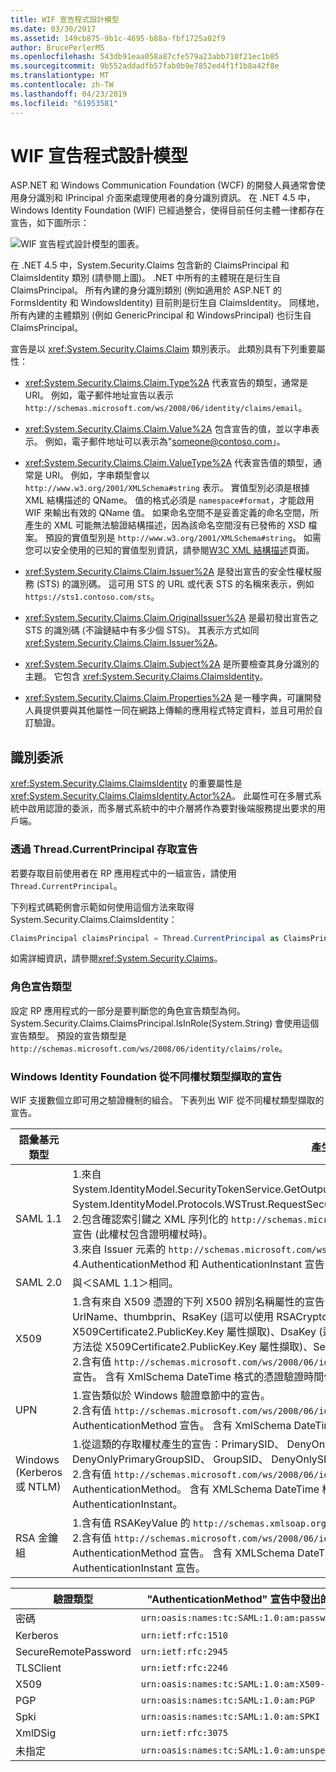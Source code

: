 ```yaml
---
title: WIF 宣告程式設計模型
ms.date: 03/30/2017
ms.assetid: 149cb875-9b1c-4695-b88a-fbf1725a02f9
author: BrucePerlerMS
ms.openlocfilehash: 543db91eaa058a87cfe579a23abb710f21ec1b85
ms.sourcegitcommit: 9b552addadfb57fab0b9e7852ed4f1f1b8a42f8e
ms.translationtype: MT
ms.contentlocale: zh-TW
ms.lasthandoff: 04/23/2019
ms.locfileid: "61953581"
---
```

# <a name="wif-claims-programming-model"></a>WIF 宣告程式設計模型
ASP.NET 和 Windows Communication Foundation (WCF) 的開發人員通常會使用身分識別和 IPrincipal 介面來處理使用者的身分識別資訊。 在 .NET 4.5 中，Windows Identity Foundation (WIF) 已經過整合，使得目前任何主體一律都存在宣告，如下圖所示：

 ![WIF 宣告程式設計模型的圖表。](./media/wif-claims-programming-model/wif-claims-programming-model.png)

 在 .NET 4.5 中，System.Security.Claims 包含新的 ClaimsPrincipal 和 ClaimsIdentity 類別 (請參閱上圖)。 .NET 中所有的主體現在是衍生自 ClaimsPrincipal。 所有內建的身分識別類別 (例如適用於 ASP.NET 的 FormsIdentity 和 WindowsIdentity) 目前則是衍生自 ClaimsIdentity。 同樣地，所有內建的主體類別 (例如 GenericPrincipal 和 WindowsPrincipal) 也衍生自 ClaimsPrincipal。

 宣告是以 <xref:System.Security.Claims.Claim> 類別表示。 此類別具有下列重要屬性：

- <xref:System.Security.Claims.Claim.Type%2A> 代表宣告的類型，通常是 URI。 例如，電子郵件地址宣告以表示`http://schemas.microsoft.com/ws/2008/06/identity/claims/email`。

- <xref:System.Security.Claims.Claim.Value%2A> 包含宣告的值，並以字串表示。 例如，電子郵件地址可以表示為"someone@contoso.com」。

- <xref:System.Security.Claims.Claim.ValueType%2A> 代表宣告值的類型，通常是 URI。 例如，字串類型會以 `http://www.w3.org/2001/XMLSchema#string` 表示。 實值型別必須是根據 XML 結構描述的 QName。 值的格式必須是 `namespace#format`，才能啟用 WIF 來輸出有效的 QName 值。 如果命名空間不是妥善定義的命名空間，所產生的 XML 可能無法驗證結構描述，因為該命名空間沒有已發佈的 XSD 檔案。 預設的實值型別是 `http://www.w3.org/2001/XMLSchema#string`。 如需您可以安全使用的已知的實值型別資訊，請參閱[W3C XML 結構描述](https://www.w3.org/2001/XMLSchema)頁面。

- <xref:System.Security.Claims.Claim.Issuer%2A> 是發出宣告的安全性權杖服務 (STS) 的識別碼。 這可用 STS 的 URL 或代表 STS 的名稱來表示，例如 `https://sts1.contoso.com/sts`。

- <xref:System.Security.Claims.Claim.OriginalIssuer%2A> 是最初發出宣告之 STS 的識別碼 (不論鏈結中有多少個 STS)。 其表示方式如同 <xref:System.Security.Claims.Claim.Issuer%2A>。

- <xref:System.Security.Claims.Claim.Subject%2A> 是所要檢查其身分識別的主題。 它包含 <xref:System.Security.Claims.ClaimsIdentity>。

- <xref:System.Security.Claims.Claim.Properties%2A> 是一種字典，可讓開發人員提供要與其他屬性一同在網路上傳輸的應用程式特定資料，並且可用於自訂驗證。

## <a name="identity-delegation"></a>識別委派
<xref:System.Security.Claims.ClaimsIdentity> 的重要屬性是 <xref:System.Security.Claims.ClaimsIdentity.Actor%2A>。 此屬性可在多層式系統中啟用認證的委派，而多層式系統中的中介層將作為要對後端服務提出要求的用戶端。

### <a name="accessing-claims-through-threadcurrentprincipal"></a>透過 Thread.CurrentPrincipal 存取宣告
若要存取目前使用者在 RP 應用程式中的一組宣告，請使用 `Thread.CurrentPrincipal`。

下列程式碼範例會示範如何使用這個方法來取得 System.Security.Claims.ClaimsIdentity：

```csharp
ClaimsPrincipal claimsPrincipal = Thread.CurrentPrincipal as ClaimsPrincipal;
```

如需詳細資訊，請參閱<xref:System.Security.Claims>。

### <a name="role-claim-type"></a>角色宣告類型
設定 RP 應用程式的一部分是要判斷您的角色宣告類型為何。 System.Security.Claims.ClaimsPrincipal.IsInRole(System.String) 會使用這個宣告類型。 預設的宣告類型是 `http://schemas.microsoft.com/ws/2008/06/identity/claims/role`。

### <a name="claims-extracted-by-windows-identity-foundation-from-different-token-types"></a>Windows Identity Foundation 從不同權杖類型擷取的宣告
WIF 支援數個立即可用之驗證機制的組合。 下表列出 WIF 從不同權杖類型擷取的宣告。

|語彙基元類型|產生的宣告|對應至 Windows 存取權杖|
|-|-|-|
|SAML 1.1|1.來自 System.IdentityModel.SecurityTokenService.GetOutputClaimsIdentity(System.Security.Claims.ClaimsPrincipal、System.IdentityModel.Protocols.WSTrust.RequestSecurityToken、System.IdentityModel.Scope) 的所有宣告。<br />2.包含確認索引鍵之 XML 序列化的 `http://schemas.microsoft.com/ws/2008/06/identity/claims/confirmationkey` 宣告 (此權杖包含證明權杖時)。<br />3.來自 Issuer 元素的 `http://schemas.microsoft.com/ws/2008/06/identity/claims/samlissuername` 宣告。<br />4.AuthenticationMethod 和 AuthenticationInstant 宣告 (權杖包含驗證陳述式時)。|除了＜SAML 1.1＞中所列的宣告之外 (不包含 `http://schemas.xmlsoap.org/ws/2005/05/identity/claims/name` 類型的宣告)，還會加入 Windows 驗證相關宣告，身分識別將以 WindowsClaimsIdentity 表示。|
|SAML 2.0|與＜SAML 1.1＞相同。|與＜SAML 1.1 對應到 Windows 帳戶＞相同。|
|X509|1.含有來自 X509 憑證的下列 X500 辨別名稱屬性的宣告：emailName、dnsName、SimpleName、UpnName、UrlName、thumbprin、RsaKey (這可以使用 RSACryptoServiceProvider.ExportParameters 方法從 X509Certificate2.PublicKey.Key 屬性擷取)、DsaKey (這可以使用 DSACryptoServiceProvider.ExportParameters 方法從 X509Certificate2.PublicKey.Key 屬性擷取)、SerialNumber。<br />2.含有值 `http://schemas.microsoft.com/ws/2008/06/identity/authenticationmethod/x509` AuthenticationMethod 宣告。 含有 XmlSchema DateTime 格式的憑證驗證時間值的 AuthenticationInstant 宣告。|1.它會使用 Windows 帳戶的完整網域名稱作為 `http://schemas.xmlsoap.org/ws/2005/05/identity/claims/name` 宣告值。 。<br />2.來自 X509 憑證的宣告未對應到 Windows，但已透過將憑證對應到 Windows 取得來自 Windows 帳戶的宣告。|
|UPN|1.宣告類似於 Windows 驗證章節中的宣告。<br />2.含有值 `http://schemas.microsoft.com/ws/2008/06/identity/authenticationmethod/password` AuthenticationMethod 宣告。 含有 XmlSchema DateTime 格式的密碼驗證時間值的 AuthenticationInstant 宣告。||
|Windows (Kerberos 或 NTLM)|1.從這類的存取權杖產生的宣告：PrimarySID、 DenyOnlyPrimarySID、 PrimaryGroupSID、 DenyOnlyPrimaryGroupSID、 GroupSID、 DenyOnlySID 和名稱<br />2.含有值 `http://schemas.microsoft.com/ws/2008/06/identity/authenticationmethod/windows` 的 AuthenticationMethod。 含有 XMLSchema DateTime 格式的 Windows 存取權杖建立時間值的 AuthenticationInstant。||
|RSA 金鑰組|1.含有值 RSAKeyValue 的 `http://schemas.xmlsoap.org/ws/2005/05/identity/claims/rsa` 宣告。<br />2.含有值 `http://schemas.microsoft.com/ws/2008/06/identity/authenticationmethod/signature` 的 AuthenticationMethod 宣告。 含有 XMLSchema DateTime 格式的 RSA 金鑰驗證 (也就是驗證簽章) 時間值的 AuthenticationInstant 宣告。||

|驗證類型|"AuthenticationMethod" 宣告中發出的 URI|
|-|-|
|密碼|`urn:oasis:names:tc:SAML:1.0:am:password`|
|Kerberos|`urn:ietf:rfc:1510`|
|SecureRemotePassword|`urn:ietf:rfc:2945`|
|TLSClient|`urn:ietf:rfc:2246`|
|X509|`urn:oasis:names:tc:SAML:1.0:am:X509-PKI`|
|PGP|`urn:oasis:names:tc:SAML:1.0:am:PGP`|
|Spki|`urn:oasis:names:tc:SAML:1.0:am:SPKI`|
|XmlDSig|`urn:ietf:rfc:3075`|
|未指定|`urn:oasis:names:tc:SAML:1.0:am:unspecified`|